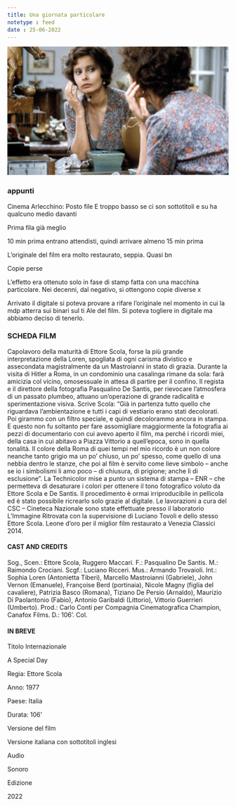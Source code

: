 ```yaml
---
title: Una giornata particolare
notetype : feed
date : 25-06-2022
---
```


![Una giornata particolare](/assets/foto/2022/bologna_giornata.png)

### appunti
Cinema Arlecchino: Posto file E troppo basso se ci son sottotitoli e su ha qualcuno medio davanti

Prima fila già meglio

10 min prima entrano attendisti, quindi arrivare almeno 15 min prima
  
L’originale del film era molto restaurato, seppia. Quasi bn

Copie perse

L’effetto era ottenuto solo in fase di stamp fatta con una macchina particolare. Nei decenni, dal negativo, si ottengono copie diverse x

Arrivato il digitale si poteva provare a rifare l’originale nel momento in cui la mdp atterra sui binari sul ti Ale del film. Si poteva togliere in digitale ma abbiamo deciso di tenerlo.

### SCHEDA FILM

Capolavoro della maturità di Ettore Scola, forse la più grande interpretazione della Loren, spogliata di ogni carisma divistico e assecondata magistralmente da un Mastroianni in stato di grazia. Durante la visita di Hitler a Roma, in un condominio una casalinga rimane da sola: farà amicizia col vicino, omosessuale in attesa di partire per il confino. Il regista e il direttore della fotografia Pasqualino De Santis, per rievocare l’atmosfera di un passato plumbeo, attuano un’operazione di grande radicalità e sperimentazione visiva. Scrive Scola: “Già in partenza tutto quello che riguardava l’ambientazione e tutti i capi di vestiario erano stati decolorati. Poi girammo con un filtro speciale, e quindi decolorammo ancora in stampa. E questo non fu soltanto per fare assomigliare maggiormente la fotografia ai pezzi di documentario con cui avevo aperto il film, ma perché i ricordi miei, della casa in cui abitavo a Piazza Vittorio a quell’epoca, sono in quella tonalità. Il colore della Roma di quei tempi nel mio ricordo è un non colore neanche tanto grigio ma un po’ chiuso, un po’ spesso, come quello di una nebbia dentro le stanze, che poi al film è servito come lieve simbolo – anche se io i simbolismi li amo poco – di chiusura, di prigione; anche lì di esclusione”. La Technicolor mise a punto un sistema di stampa – ENR – che permetteva di desaturare i colori per ottenere il tono fotografico voluto da Ettore Scola e De Santis. Il procedimento è ormai irriproducibile in pellicola ed è stato possibile ricrearlo solo grazie al digitale. Le lavorazioni a cura del CSC – Cineteca Nazionale sono state effettuate presso il laboratorio L’Immagine Ritrovata con la supervisione di Luciano Tovoli e dello stesso Ettore Scola. Leone d’oro per il miglior film restaurato a Venezia Classici 2014.

#### CAST AND CREDITS

Sog., Scen.: Ettore Scola, Ruggero Maccari. F.: Pasqualino De Santis. M.: Raimondo Crociani. Scgf.: Luciano Ricceri. Mus.: Armando Trovaioli. Int.: Sophia Loren (Antonietta Tiberi), Marcello Mastroianni (Gabriele), John Vernon (Emanuele), Françoise Berd (portinaia), Nicole Magny (figlia del cavaliere), Patrizia Basco (Romana), Tiziano De Persio (Arnaldo), Maurizio Di Paolantonio (Fabio), Antonio Garibaldi (Littorio), Vittorio Guerrieri (Umberto). Prod.: Carlo Conti per Compagnia Cinematografica Champion, Canafox Films. D.: 106’. Col.

#### IN BREVE

Titolo Internazionale

A Special Day

Regia: Ettore Scola

Anno: 1977

Paese: Italia

Durata: 106'

Versione del film

Versione italiana con sottotitoli inglesi

Audio

Sonoro

Edizione

2022